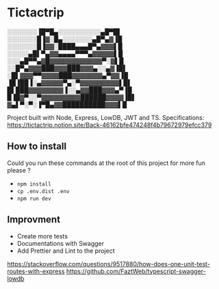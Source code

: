 # Tictactrip

░░░░░░░▐█▀█▄░░░░░░░░░░▄█▀█▌
░░░░░░░█▐▓░█▄░░░░░░░▄█▀▄▓▐█
░░░░░░░█▐▓▓░████▄▄▄█▀▄▓▓▓▌█
░░░░░▄█▌▀▄▓▓▄▄▄▄▀▀▀▄▓▓▓▓▓▌█
░░░▄█▀▀▄▓█▓▓▓▓▓▓▓▓▓▓▓▓▀░▓▌█
░░█▀▄▓▓▓███▓▓▓███▓▓▓▄░░▄▓▐█▌
░█▌▓▓▓▀▀▓▓▓▓███▓▓▓▓▓▓▓▄▀▓▓▐█
▐█▐██▐░▄▓▓▓▓▓▀▄░▀▓▓▓▓▓▓▓▓▓▌█▌
█▌███▓▓▓▓▓▓▓▓▐░░▄▓▓███▓▓▓▄▀▐█
█▐█▓▀░░▀▓▓▓▓▓▓▓▓▓██████▓▓▓▓▐█▌
▓▄▌▀░▀░▐▀█▄▓▓██████████▓▓▓▌█

Project built with Node, Express, LowDB, JWT and TS.
Specifications: https://tictactrip.notion.site/Back-46162bfe474248f4b79672979efcc379

## How to install 

Could you run these commands at the root of this project for more fun please ?
- `npm install`
- `cp .env.dist .env`
- `npm run dev`

## Improvment

- Create more tests
- Documentations with Swagger
- Add Prettier and Lint to the project

https://stackoverflow.com/questions/9517880/how-does-one-unit-test-routes-with-express
https://github.com/FaztWeb/typescript-swagger-lowdb
